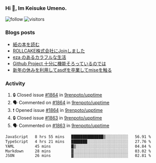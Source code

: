 ### Hi 👋, Im Keisuke Umeno.

<!--
**9renpoto/9renpoto** is a ✨ _special_ ✨ repository because its `README.md` (this file) appears on your GitHub profile.

Here are some ideas to get you started:

- 🔭 I’m currently working on ...
- 🌱 I’m currently learning ...
- 👯 I’m looking to collaborate on ...
- 🤔 I’m looking for help with ...
- 💬 Ask me about ...
- 📫 How to reach me: ...
- 😄 Pronouns: ...
- ⚡ Fun fact: ...
-->

![follow](https://img.shields.io/github/followers/9renpoto?label=Follow&style=social)
![visitors](https://komarev.com/ghpvc/?username=9renpoto&label=Profile%20views&color=0e75b6&style=flat)

### Blogs posts

<!-- BLOG-POST-LIST:START -->
- [紙の本を読む](https://9renpoto.win/entry/2024/02/25/reading-papar-book)
- [ROLLCAKE株式会社にJoinしました](https://9renpoto.win/entry/2024/02/11/join)
- [eza のあるカラフルな生活](https://9renpoto.win/entry/2024/02/01/eza)
- [Github Project 十分に機能そろっているのでは](https://9renpoto.win/entry/2024/01/14/gh-projects)
- [新年の休みを利用してasdfを卒業してmiseを触る](https://9renpoto.win/entry/2024/01/07/mise)
<!-- BLOG-POST-LIST:END -->

### Activity

<!--START_SECTION:activity-->
1. 🔒 Closed issue [#1864](https://github.com/9renpoto/upptime/issues/1864) in [9renpoto/upptime](https://github.com/9renpoto/upptime)
2. 🗣 Commented on [#1864](https://github.com/9renpoto/upptime/issues/1864#issuecomment-2014061792) in [9renpoto/upptime](https://github.com/9renpoto/upptime)
3. ❗ Opened issue [#1864](https://github.com/9renpoto/upptime/issues/1864) in [9renpoto/upptime](https://github.com/9renpoto/upptime)
4. 🔒 Closed issue [#1863](https://github.com/9renpoto/upptime/issues/1863) in [9renpoto/upptime](https://github.com/9renpoto/upptime)
5. 🗣 Commented on [#1863](https://github.com/9renpoto/upptime/issues/1863#issuecomment-2013999983) in [9renpoto/upptime](https://github.com/9renpoto/upptime)
<!--END_SECTION:activity-->

<!--START_SECTION:waka-->

```txt
JavaScript   8 hrs 55 mins   ██████████████▒░░░░░░░░░░   56.91 %
TypeScript   4 hrs 21 mins   ███████░░░░░░░░░░░░░░░░░░   27.76 %
YAML         45 mins         █▒░░░░░░░░░░░░░░░░░░░░░░░   04.84 %
Markdown     28 mins         ▓░░░░░░░░░░░░░░░░░░░░░░░░   03.02 %
JSON         26 mins         ▓░░░░░░░░░░░░░░░░░░░░░░░░   02.81 %
```

<!--END_SECTION:waka-->
